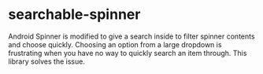 # searchable-spinner
Android Spinner is modified to give a search inside to filter spinner contents and choose quickly. Choosing an option from a large dropdown is frustrating when you have no way to quickly search an item through. This library solves the issue.
